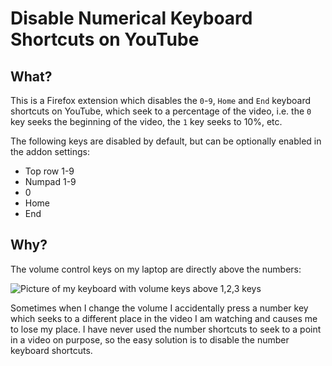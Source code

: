 # Disable Numerical Keyboard Shortcuts on YouTube 

## What?

This is a Firefox extension which disables the `0`-`9`, `Home` and `End`
keyboard shortcuts on YouTube, which seek to a percentage of the video, i.e.
the `0` key seeks the beginning of the video, the `1` key seeks to 10%, etc.

The following keys are disabled by default, but can be optionally enabled in
the addon settings:

 - Top row 1-9
 - Numpad 1-9
 - 0
 - Home
 - End

## Why?

The volume control keys on my laptop are directly above the numbers:

![Picture of my keyboard with volume keys above 1,2,3 keys](./keyboard.png)

Sometimes when I change the volume I accidentally press a number key which
seeks to a different place in the video I am watching and causes me to lose my
place. I have never used the number shortcuts to seek to a point in a video on
purpose, so the easy solution is to disable the number keyboard shortcuts.
